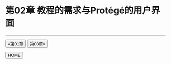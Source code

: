 # 第02章 教程的需求与Protégé的用户界面

---

[<button type="button">«第01章</button>](../第01章/README.md) [<button type="button">第03章»</button>](../第03章/README.md)

[<button type="button">HOME</button>](../README.md)